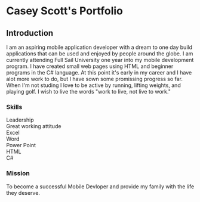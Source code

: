 <!doctype html>
<html lang="en">
  <head>
  <meta charset="utf-8">
  <title>My Portfolio</title>
  </head>
  <body>
    <h1>Casey Scott's Portfolio</h1>
    <h2>Introduction</h2>
    <p>I am an aspiring mobile application developer with a dream to one day build applications that can be used and enjoyed by people around the globe. I am currently attending Full Sail University one year into my mobile development program. I have created small web pages using HTML and beginner programs in the C# language. At this point it's early in my career and I have alot more work to do, but I have sown some promissing progress so far. When I'm not studing I love to be active by running, lifting weights, and playing golf. I wish to live the words "work to live, not live to work."</p>
    <h3>Skills</h3>
    <p>Leadership<br>
        Great working attitude<br>
    Excel<br>
    Word<br>
    Power Point<br>
    HTML<br>
    C#<br>
        </p>
    <h3>Mission</h3>
    <p>To become a successful Mobile Devloper and provide my family with the life they deserve.</p>
    
  </body>
</html>